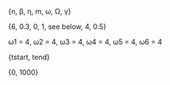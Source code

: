 {n, β, η, m, ω, Ω, γ}

{6, 0.3, 0, 1, see below, 4, 0.5}

ω1 = 4, ω2 = 4, ω3 = 4, ω4 = 4, ω5 = 4, ω6 = 4

{tstart, tend}

{0, 1000}
